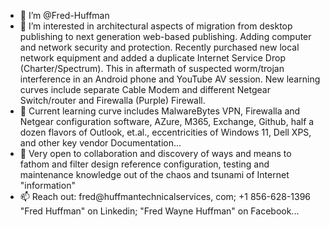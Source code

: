 - 👋 I’m @Fred-Huffman
- 👀 I’m interested in architectural aspects of migration from desktop publishing to next generation web-based publishing. Adding computer and network security and protection. Recently purchased new local network equipment and added a duplicate Internet Service Drop (Charter/Spectrum). This in aftermath of suspected worm/trojan interference in an Android phone and YouTube AV session. New learning curves include separate Cable Modem and different Netgear Switch/router and Firewalla (Purple) Firewall.  
- 🌱 Current learning curve includes MalwareBytes VPN, Firewalla and Netgear configuration software, AZure, M365,  Exchange, Github, half a dozen flavors of Outlook, et.al.,  eccentricities of Windows 11, Dell XPS, and other key vendor Documentation...
- 💞️ Very open to collaboration and discovery of ways and means to fathom and filter design reference configuration, testing and maintenance knowledge out of the chaos and tsunami of Internet "information"
- 📫 Reach out: fred@huffmantechnicalservices, com; +1 856-628-1396 "Fred Huffman" on Linkedin; "Fred Wayne Huffman" on Facebook...

<!---
Fred-Huffman/Fred-Huffman is a ✨ special ✨ repository because its `README.md` (this file) appears on your GitHub profile.
You can click the Preview link to take a look at your changes.
--->
